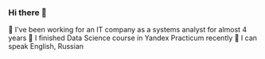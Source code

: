 ### Hi there 👋
🔭 I've been working for an IT company as a systems analyst for almost 4 years
🌱 I finished Data Science course in Yandex Practicum recently
💬 I can speak English, Russian
